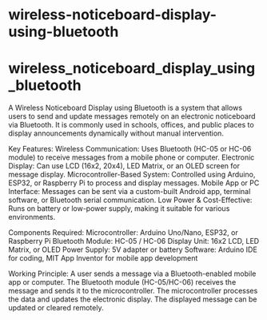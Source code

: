 # wireless-noticeboard-display-using-bluetooth
# wireless_noticeboard_display_using_bluetooth
A Wireless Noticeboard Display using Bluetooth is a system that allows users to send and update messages remotely on an electronic noticeboard via Bluetooth. It is commonly used in schools, offices, and public places to display announcements dynamically without manual intervention.

Key Features:
Wireless Communication: Uses Bluetooth (HC-05 or HC-06 module) to receive messages from a mobile phone or computer.
Electronic Display: Can use LCD (16x2, 20x4), LED Matrix, or an OLED screen for message display.
Microcontroller-Based System: Controlled using Arduino, ESP32, or Raspberry Pi to process and display messages.
Mobile App or PC Interface: Messages can be sent via a custom-built Android app, terminal software, or Bluetooth serial communication.
Low Power & Cost-Effective: Runs on battery or low-power supply, making it suitable for various environments.


Components Required:
Microcontroller: Arduino Uno/Nano, ESP32, or Raspberry Pi
Bluetooth Module: HC-05 / HC-06
Display Unit: 16x2 LCD, LED Matrix, or OLED
Power Supply: 5V adapter or battery
Software: Arduino IDE for coding, MIT App Inventor for mobile app development


Working Principle:
A user sends a message via a Bluetooth-enabled mobile app or computer.
The Bluetooth module (HC-05/HC-06) receives the message and sends it to the microcontroller.
The microcontroller processes the data and updates the electronic display.
The displayed message can be updated or cleared remotely.
